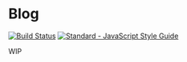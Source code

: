 # Blog

[![Build Status](https://travis-ci.org/tienpham94/blog-react.svg?branch=master)](https://travis-ci.org/tienpham94/blog-react)
[![Standard - JavaScript Style Guide](https://img.shields.io/badge/code%20style-standard-brightgreen.svg)](http://standardjs.com/)

WIP
